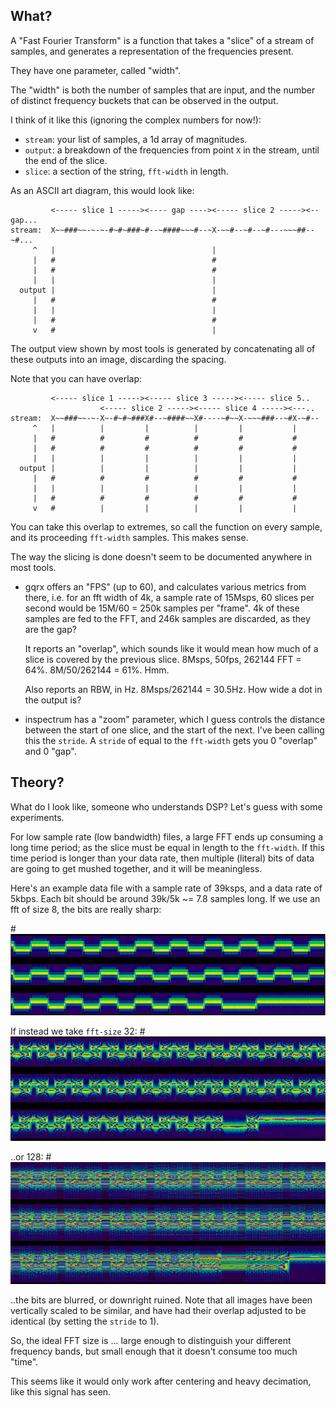 ## What?

A "Fast Fourier Transform" is a function that takes a "slice" of a stream
of samples, and generates a representation of the frequencies present.

They have one parameter, called "width".

The "width" is both the number of samples that are input, and the number of
distinct frequency buckets that can be observed in the output.

I think of it like this (ignoring the complex numbers for now!):

 * `stream`: your list of samples, a 1d array of magnitudes.
 * `output`: a breakdown of the frequencies from point `X` in the
    stream, until the end of the slice.
 * `slice`: a section of the string, `fft-width` in length.

As an ASCII art diagram, this would look like:

```
         <----- slice 1 -----><---- gap ----><----- slice 2 -----><-- gap...
stream:  X~~###~~-~-~-#~#~###~#--~####~~~#--~X-~~#--~#--~#---~~~##--~#...
     ^   |                                   |
     |   #                                   #
     |   #                                   #
     |   |                                   |
  output |                                   |
     |   #                                   #
     |   |                                   |
     |   #                                   #
     v   #                                   |
```

The output view shown by most tools is generated by concatenating all of
these outputs into an image, discarding the spacing.

Note that you can have overlap:

```
         <----- slice 1 -----><----- slice 3 -----><----- slice 5..
                    <----- slice 2 -----><----- slice 4 -----><---..
stream:  X~~###~~-~-X~-#~#~###X#--~####~~X#----~#~~X-~~~###--~#X-~#--
     ^   |          |         |          |         |           |
     |   #          #         #          #         #           #
     |   #          #         #          #         #           #
     |   |          |         |          |         |           |
  output |          |         |          |         |           |
     |   #          #         #          #         #           #
     |   |          |         |          |         |           |
     |   #          #         #          #         #           #
     v   #          |         |          |         |           |
```

You can take this overlap to extremes, so call the function on every sample,
and its proceeding `fft-width` samples. This makes sense.

The way the slicing is done doesn't seem to be documented anywhere in most tools.

 * gqrx offers an "FPS" (up to 60), and calculates various metrics from there,
   i.e. for an fft width of 4k, a sample rate of 15Msps, 60 slices per second
   would be 15M/60 = 250k samples per "frame". 4k of these samples are fed to the FFT,
   and 246k samples are discarded, as they are the gap?

   It reports an "overlap", which sounds like it would mean how much of a slice is
   covered by the previous slice. 8Msps, 50fps, 262144 FFT = 64%. 8M/50/262144 = 61%. Hmm.

   Also reports an RBW, in Hz. 8Msps/262144 = 30.5Hz. How wide a dot in the output is?

 * inspectrum has a "zoom" parameter, which I guess controls the distance between the
   start of one slice, and the start of the next. I've been calling this the `stride`.
   A `stride` of equal to the `fft-width` gets you 0 "overlap" and 0 "gap".

## Theory?

What do I look like, someone who understands DSP? Let's guess with some experiments.

For low sample rate (low bandwidth) files, a large FFT ends up consuming a long time
period; as the slice must be equal in length to the `fft-width`. If this time period
is longer than your data rate, then multiple (literal) bits of data are going to get
mushed together, and it will be meaningless.

Here's an example data file with a sample rate of 39ksps, and a data rate of 5kbps.
Each bit should be around 39k/5k ~= 7.8 samples long. If we use an fft of size 8,
the bits are really sharp:

#![vishnua at fft:8](screenshots/vishnua-8.png)

If instead we take `fft-size` 32:
#![vishnua at fft:32](screenshots/vishnua-32.png)

..or 128:
#![vishnua at fft:128](screenshots/vishnua-128.png)

..the bits are blurred, or downright ruined. Note that all images have been
vertically scaled to be similar, and have had their overlap adjusted to be
identical (by setting the `stride` to 1).

So, the ideal FFT size is ... large enough to distinguish your different
frequency bands, but small enough that it doesn't consume too much "time".

This seems like it would only work after centering and heavy decimation,
like this signal has seen.
